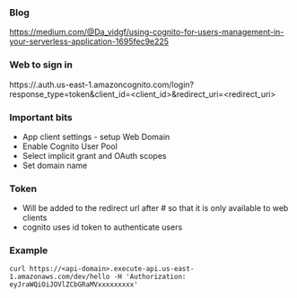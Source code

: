 ### Blog

https://medium.com/@Da_vidgf/using-cognito-for-users-management-in-your-serverless-application-1695fec9e225

### Web to sign in

https://<domain>.auth.us-east-1.amazoncognito.com/login?response_type=token&client_id=<client_id>&redirect_uri=<redirect_uri>

### Important bits

* App client settings - setup Web Domain
* Enable Cognito User Pool
* Select implicit grant and OAuth scopes
* Set domain name

### Token

* Will be added to the redirect url after # so that it is only available to web clients
* cognito uses id token to authenticate users

### Example

```
curl https://<api-domain>.execute-api.us-east-1.amazonaws.com/dev/hello -H 'Authorization: eyJraWQiOiJOVlZCbGRaMVxxxxxxxxx'
```
